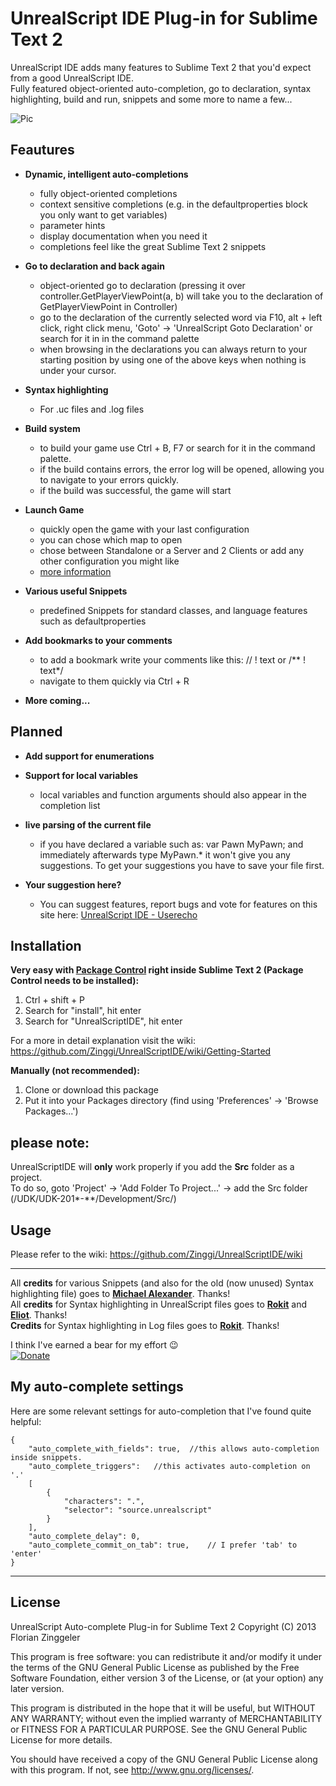 UnrealScript IDE Plug-in for Sublime Text 2
===========================

UnrealScript IDE adds many features to Sublime Text 2 that you'd expect from a good UnrealScript IDE.  
Fully featured object-oriented auto-completion, go to declaration, syntax highlighting, build and run, snippets and some more to name a few...


![Pic](http://www.mediafire.com/conv/a12c7703e035e63ecb6ff1d39b8677716286a0f50c386ac5de0329f53e3e1e3d6g.jpg)


Feautures
------------

* **Dynamic, intelligent auto-completions**
	* fully object-oriented completions
	* context sensitive completions (e.g. in the defaultproperties block you only want to get variables)
	* parameter hints
	* display documentation when you need it
	* completions feel like the great Sublime Text 2 snippets

* **Go to declaration and back again**
	* object-oriented go to declaration (pressing it over controller.GetPlayerViewPoint(a, b) will take you to the declaration of GetPlayerViewPoint in Controller)
	* go to the declaration of the currently selected word via F10, alt + left click, right click menu, 'Goto' -> 'UnrealScript Goto Declaration' or search for it in in the command palette 
	* when browsing in the declarations you can always return to your starting position by using one of the above keys when nothing is under your cursor.

* **Syntax highlighting**
	* For .uc files and .log files

* **Build system**
	* to build your game use Ctrl + B, F7 or search for it in the command palette.
	* if the build contains errors, the error log will be opened, allowing you to navigate to your errors quickly.
	* if the build was successful, the game will start

* **Launch Game**
	* quickly open the game with your last configuration
	* you can chose which map to open
	* chose between Standalone or a Server and 2 Clients or add any other configuration you might like
	* [more information](https://github.com/Zinggi/UnrealScriptIDE/wiki/Usage#launch-game)

* **Various useful Snippets**
	* predefined Snippets for standard classes, and language features such as defaultproperties

* **Add bookmarks to your comments**
	* to add a bookmark write your comments like this: // ! text or /** ! text*/
	* navigate to them quickly via Ctrl + R

* **More coming...**


Planned
------------

* **Add support for enumerations**

* **Support for local variables**
	* local variables and function arguments should also appear in the completion list

* **live parsing of the current file**
	* if you have declared a variable such as: var Pawn MyPawn; and immediately afterwards type MyPawn.* it won't give you any suggestions.
	To get your suggestions you have to save your file first.

* **Your suggestion here?**
	* You can suggest features, report bugs and vote for features on this site here: [UnrealScript IDE - Userecho](http://unrealscriptide.userecho.com/)


Installation
------------
**Very easy with [Package Control](http://wbond.net/sublime_packages/package_control) right inside Sublime Text 2 (Package Control needs to be installed):**

1.	Ctrl + shift + P
2.  Search for "install", hit enter
3.  Search for "UnrealScriptIDE", hit enter

For a more in detail explanation visit the wiki: https://github.com/Zinggi/UnrealScriptIDE/wiki/Getting-Started

**Manually (not recommended):**

1.  Clone or download this package
2.	Put it into your Packages directory (find using 'Preferences' -> 'Browse Packages...')

**please note:**
----------------
UnrealScriptIDE will **only** work properly if you add the **Src** folder as a project.  
To do so, goto 'Project' -> 'Add Folder To Project...' -> add the Src folder (/UDK/UDK-201*-**/Development/Src/)

Usage
----------------
Please refer to the wiki: https://github.com/Zinggi/UnrealScriptIDE/wiki

------------
All **credits** for various Snippets (and also for the old (now unused) Syntax highlighting file) goes to **[Michael Alexander](https://github.com/beefsack)**. Thanks!  
All **credits** for Syntax highlighting in UnrealScript files goes to **[Rokit](https://github.com/rokit)** and **[Eliot](https://github.com/EliotVU)**. Thanks!  
**Credits** for Syntax highlighting in Log files goes to **[Rokit](https://github.com/rokit)**. Thanks!

I think I've earned a bear for my effort :wink:  
[![Donate](https://www.paypalobjects.com/en_GB/i/btn/btn_donate_SM.gif)](https://www.paypal.com/cgi-bin/webscr?cmd=_s-xclick&hosted_button_id=XT5LYESK99ESA)

My auto-complete settings
------------
Here are some relevant settings for auto-completion that I've found quite helpful:

	{
		"auto_complete_with_fields": true,	//this allows auto-completion inside snippets.
		"auto_complete_triggers":	//this activates auto-completion on '.'
		[
			{
				"characters": ".",
				"selector": "source.unrealscript"
			}
		],
		"auto_complete_delay": 0,
		"auto_complete_commit_on_tab": true,	// I prefer 'tab' to 'enter'
	}


* * *
License
------------
UnrealScript Auto-complete Plug-in for Sublime Text 2
Copyright (C) 2013 Florian Zinggeler

This program is free software: you can redistribute it and/or modify
it under the terms of the GNU General Public License as published by
the Free Software Foundation, either version 3 of the License, or
(at your option) any later version.

This program is distributed in the hope that it will be useful,
but WITHOUT ANY WARRANTY; without even the implied warranty of
MERCHANTABILITY or FITNESS FOR A PARTICULAR PURPOSE.  See the
GNU General Public License for more details.

You should have received a copy of the GNU General Public License
along with this program.  If not, see <http://www.gnu.org/licenses/>.